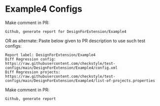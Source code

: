 # Example4 Configs
Make comment in PR:
```
Github, generate report for DesignForExtension/Example4
```
OR as alternate:
Paste below given to PR description to use such test configs:
```
Report label: DesignForExtension/Example4
Diff Regression config: https://raw.githubusercontent.com/checkstyle/test-configs/main/DesignForExtension/Example4/config.xml
Diff Regression projects: https://raw.githubusercontent.com/checkstyle/test-configs/main/DesignForExtension/Example4/list-of-projects.properties
```
Make comment in PR:
```
Github, generate report
```
